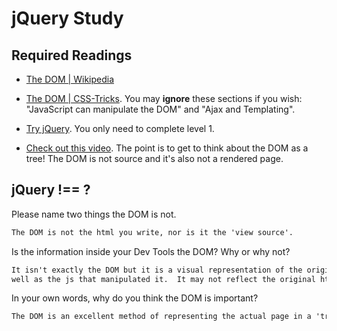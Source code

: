# jQuery Study

## Required Readings

-   [The DOM | Wikipedia](https://en.wikipedia.org/wiki/Document_Object_Model)

-   [The DOM | CSS-Tricks](https://css-tricks.com/dom/). You may **ignore**
    these sections if you wish: "JavaScript can manipulate the DOM" and "Ajax
    and Templating".

-   [Try jQuery](http://try.jquery.com/). You only need to complete level 1.

-   [Check out this video](https://www.youtube.com/watch?v=n1cKlKM3jYI). The
point is to get to think about the DOM as a tree! The DOM is not source and
it's also not a rendered page.

## jQuery !== ?

Please name two things the DOM is not.

```md
The DOM is not the html you write, nor is it the 'view source'.
```

Is the information inside your Dev Tools the DOM? Why or why not?

```md
It isn't exactly the DOM but it is a visual representation of the original html code as
well as the js that manipulated it.  It may not reflect the original html as it was coded.
```

In your own words, why do you think the DOM is important?

```md
The DOM is an excellent method of representing the actual page in a 'tree' model.  It helps to define how the document will be rendered and manipulated.
```
